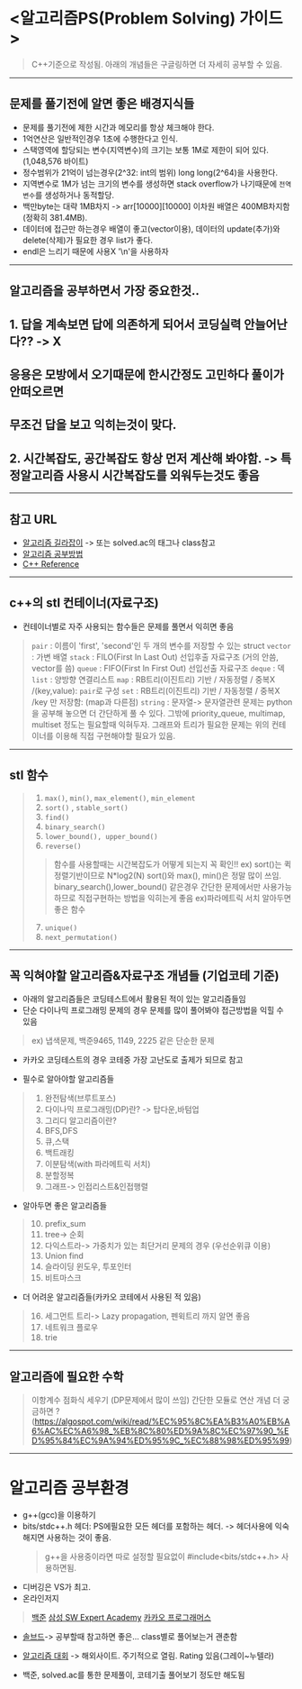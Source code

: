 # <알고리즘PS(Problem Solving) 가이드>
> C++기준으로 작성됨.
> 아래의 개념들은 구글링하면 더 자세히 공부할 수 있음.

****************************************************************************************************************
## 문제를 풀기전에 알면 좋은 배경지식들
- 문제를 풀기전에 제한 시간과 메모리를 항상 체크해야 한다.
- 1억연산은 일반적인경우 1초에 수행한다고 인식.
- 스택영역에 할당되는 변수(지역변수)의 크기는 보통 1M로 제한이 되어 있다. (1,048,576 바이트)
- 정수범위가 21억이 넘는경우(2^32: int의 범위) long long(2^64)을 사용한다.
- 지역변수로 1M가 넘는 크기의 변수를 생성하면 stack overflow가 나기때문에 `전역변수`를 생성하거나 동적할당.
- 백만byte는 대략 1MB차지 -> arr[10000][10000] 이차원 배열은 400MB차지함(정확히 381.4MB).
- 데이터에 접근만 하는경우 배열이 좋고(vector이용), 데이터의 update(추가)와 delete(삭제)가 필요한 경우 list가 좋다.
- endl은 느리기 때문에 사용X '\n'을 사용하자


****************************************************************************************************************
## 알고리즘을 공부하면서 가장 중요한것..
## 1. 답을 계속보면 답에 의존하게 되어서 코딩실력 안늘어난다?? -> X
##    응용은 모방에서 오기때문에 한시간정도 고민하다 풀이가 안떠오르면
##    무조건 답을 보고 익히는것이 맞다.
## 2. 시간복잡도, 공간복잡도 항상 먼저 계산해 봐야함. -> 특정알고리즘 사용시 시간복잡도를 외워두는것도 좋음


****************************************************************************************************************
## 참고 URL
* [알고리즘 길라잡이](https://ryute.tistory.com/m/33 "류트님 블로그") -> 또는 solved.ac의 태그나 class참고
* [알고리즘 공부방법](https://baactree.tistory.com/14 "박트리님 블로그")
* [C++ Reference](http://www.cplusplus.com/reference/algorithm/)


****************************************************************************************************************
## c++의 stl 컨테이너(자료구조)
* 컨테이너별로 자주 사용되는 함수들은 문제를 풀면서 익히면 좋음

> `pair` : 이름이 'first', 'second'인 두 개의 변수를 저장할 수 있는 struct
> `vector` : 가변 배열
> `stack` : FILO(First In Last Out) 선입후출 자료구조 (거의 안씀, vector를 씀)
> `queue` : FIFO(First In First Out) 선입선출 자료구조
> `deque` : 덱
> `list` : 양방향 연결리스트
> `map` : RB트리(이진트리) 기반 / 자동정렬 / 중복X /(key,value): `pair`로 구성
> `set` : RB트리(이진트리) 기반 / 자동정렬 / 중복X /key 만 저장함: (map과 다른점)
> `string` : 문자열-> 문자열관련 문제는 python을 공부해 놓으면 더 간단하게 풀 수 있다.
> 그밖에 priority_queue, multimap, multiset 정도는 필요할때 익혀두자.
> 그래프와 트리가 필요한 문제는 위의 컨테이너를 이용해 직접 구현해야할 필요가 있음.


****************************************************************************************************************
## stl 함수
> 1. `max()`, `min()`, `max_element()`, `min_element`
> 2. `sort()` , `stable_sort()`
> 3. `find()`
> 4. `binary_search()`
> 5. `lower_bound(), upper_bound()`
> 6. `reverse()`
>> 함수를 사용할때는 시간복잡도가 어떻게 되는지 꼭 확인!! ex) sort()는 퀵정렬기반이므로 N*log2(N)
>> sort()와 max(), min()은 정말 많이 쓰임.
>> binary_search(),lower_bound() 같은경우 간단한 문제에서만 사용가능하므로 
>> 직접구현하는 방법을 익히는게 좋음 ex)파라메트릭 서치
>> 알아두면 좋은 함수
> 7. `unique()`
> 8. `next_permutation()`


****************************************************************************************************************
## 꼭 익혀야할 알고리즘&자료구조 개념들 (기업코테 기준)
* 아래의 알고리즘들은 코딩테스트에서 활용된 적이 있는 알고리즘들임
* 단순 다이나믹 프로그래밍 문제의 경우 문제를 많이 풀어봐야 접근방법을 익힐 수 있음 
> ex) 냅색문제, 백준9465, 1149, 2225 같은 단순한 문제
* 카카오 코딩테스트의 경우 코테중 가장 고난도로 출제가 되므로 참고

* 필수로 알아야할 알고리즘들
> 1. 완전탐색(브루트포스)
> 2. 다이나믹 프로그래밍(DP)란? -> 탑다운,바텀업
> 3. 그리디 알고리즘이란?
> 4. BFS,DFS
> 5. 큐,스택
> 6. 백트래킹
> 7. 이분탐색(with 파라메트릭 서치)
> 8. 분할정복
> 9. 그래프-> 인접리스트&인접행렬

* 알아두면 좋은 알고리즘들
> 10. prefix_sum
> 11. tree-> 순회
> 12. 다익스트라-> 가중치가 있는 최단거리 문제의 경우 (우선순위큐 이용)
> 13. Union find
> 14. 슬라이딩 윈도우, 투포인터
> 15. 비트마스크

* 더 어려운 알고리즘들(카카오 코테에서 사용된 적 있음)
> 16. 세그먼트 트리-> Lazy propagation, 펜윅트리 까지 알면 좋음
> 17. 네트워크 플로우
> 18. trie


****************************************************************************************************************
## 알고리즘에 필요한 수학
> 이항계수
> 점화식 세우기 (DP문제에서 많이 쓰임)
> 간단한 모듈로 연산 개념
> 더 궁금하면 ? (https://algospot.com/wiki/read/%EC%95%8C%EA%B3%A0%EB%A6%AC%EC%A6%98_%EB%8C%80%ED%9A%8C%EC%97%90_%ED%95%84%EC%9A%94%ED%95%9C_%EC%88%98%ED%95%99)


****************************************************************************************************************
# 알고리즘 공부환경
* g++(gcc)을 이용하기
* bits/stdc++.h 헤더: PS에필요한 모든 헤더를 포함하는 헤더. -> 헤더사용에 익숙해지면 사용하는 것이 좋음.
    > g++을 사용중이라면 따로 설정할 필요없이 #include<bits/stdc++.h> 사용하면됨.
* 디버깅은 VS가 최고.
* 온라인저지
> [백준](https://www.acmicpc.net/)
> [삼성 SW Expert Academy](https://swexpertacademy.com/main/main.do)
> [카카오 프로그래머스](https://programmers.co.kr/learn/challenges)
* [솔브드](https://solved.ac/)-> 공부할때 참고하면 좋은... class별로 풀어보는거 괜춘함
* [알고리즘 대회](https://codeforces.com/) -> 해외사이트. 주기적으로 열림. Rating 있음(그레이~누텔라)

* 백준, solved.ac를 통한 문제풀이, 코테기출 풀어보기 정도만 해도됨

